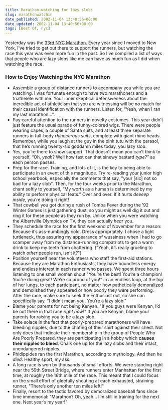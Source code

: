 ```yaml
---
title: Marathon-watching for lazy slobs
slug: marathonwatchin
date_published: 2002-11-04 13:40:56+00:00
date_updated: 2002-11-04 13:40:56+00:00
tags: [Best Of, nyc]
---
```

Yesterday was the [33rd NYC Marathon](http://www.nytimes.com/pages/sports/other/). Every year since I moved to New York, I’ve tried to get out there to support the runners, but watching the race this year was even more fun in the past. So I’ve compiled a list of ways that people who are lazy slobs like me can have as much fun as I did when watching the race.

### How to Enjoy Watching the NYC Marathon

- Assemble a group of distance runners to accompany you while you are watching. I was fortunate enough to have two marathoners and a triathelete with me. Your inner skeptical defensiveness about the incredible act of athleticism that you are witnessing will be no match for their casual identification with the runners. Listen for, “Yeah, when I ran my last marathon…”.
- Pay careful attention to the runners in novelty costumes. This year didn’t just feature the usual parade of funny-colored wigs. There were people wearing capes, a couple of Santa suits, and at least three separate runners in full-body *rhinocerous suits*, complete with giant rhino heads. Remember, while you laugh at the guy in the pink tutu with the parasol, that he’s running twenty-six goddamn miles today, you lazy slob.
- Yes, you’re there to show support. That doesn’t mean you can’t think to yourself, “Oh, *yeah*? Well how fast can that sinewy bastard *type*?” as each person passes.
- Prep for the race. Training, and lots of it, is the key to being able to participate in an event of this magnitude. Try re-reading your junior high school yearbook, especially the comments that say, "your [sic] not so bad for a lazy slob". Then, for the four weeks prior to the Marathon, chant softly to yourself, “My worth as a human is determined by my ability to perform physical feats.” Over and over. If it hurts *deeeep inside*, you’re doing it right!
- That cowbell you got during a rush of Tomba Fever during the ’92 Winter Games is just gathering dust, so you might as well dig it out and ring it for these people as they run by. Unlike when you were watching the Albertville Olympics on TV, they can actually *hear* you.
- They schedule the race for the first weekend of November for a reason: Because it’s ass-numbingly cold. Dress appropriately. I chose a light turtleneck, thus assuring my appearance of wussiness when I had to go scamper away from my distance-running compatriots to get a warm drink to keep my teeth from chattering. ("Yeah, it’s really grueling to watch *other* people run, isn’t it?")
- Position yourself near the volunteers who staff the first-aid stations. Because they are Marathon Enthusiasts, they have boundless energy and endless interest in each runner who passes. We spent three hours listening to one small woman shout "You’re the best! You’re a champion! You’re doing great! We’re so proud of you!" in an endless loop, at the top of her lungs, to each participant, no matter how pathetically demoralized and demolished they appeared or how poorly they were performing. After the race, make sure to seek the Enthusiast out, so she can specifically say, "I didn’t mean you. You’re a lazy slob."
- Blame your parents for not being Kenyan. "If you guys were Kenyan, I’d be out there in that race *right now*!" If you are Kenyan, blame your parents for raising you to be a lazy slob.
- Take solace in the fact that poorly-prepared marathoners will have bleeding nipples, due to the chafing of their shirt against their chest. Not only does that indicate their membership in the group of People Who Are Poorly Prepared, they are participating in a hobby which **causes their nipples to bleed**. Chalk one up for the lazy slobs and their intact, unendangered nipples.
- Phidippides ran the first Marathon, according to mythology. And then he *died*. Healthy sport, my ass.
- A long race is won by thousands of small efforts. We were standing right near the 59th Street Bridge, where runners enter Manhattan for the first time, at roughly the 16th mile of the race. This meant that I could focus on the small effort of gleefully shouting at each exhausted, straining runner, "There’s only another ten miles left!"
- Finally, resort to the tactic favored by demoralized baseball fans since time immemorial: "Marathon? Oh, yeah… I’m still in training for the next one. Next year’s my year!"
